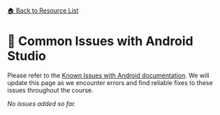 [🏠 Back to Resource List](../README.md)
# 🔌 Common Issues with Android Studio
Please refer to the [Known Issues with Android documentation](https://developer.android.com/studio/known-issues). We will update this page as we encounter errors and find reliable fixes to these issues throughout the course.

*No issues added so far.*
